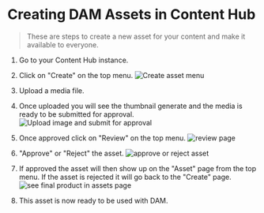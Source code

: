 # Creating DAM Assets in Content Hub

>These are steps to create a new asset for your content and make it available to everyone.

1. Go to your Content Hub instance.

1. Click on "Create" on the top menu.
![Create asset menu](./media/create-menu.png)

1. Upload a media file.

1. Once uploaded you will see the thumbnail generate and the media is ready to be submitted for approval.
![Upload image and submit for approval](./media/upload-submit.png)

1. Once approved click on "Review" on the top menu.
![review page](./media/review.png)

1. "Approve" or "Reject" the asset.
![approve or reject asset](./media/approve-reject.png)

1. If approved the asset will then show up on the "Asset" page from the top menu. If the asset is rejected it will go back to the "Create" page.
![see final product in assets page](./media/final-asset.png)

1. This asset is now ready to be used with DAM.
